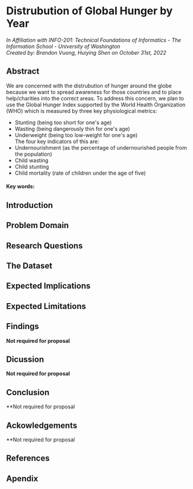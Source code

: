 # Distrubution of Global Hunger by Year
*In Affiliation with INFO-201: Technical Foundations of Informatics - The Information School - University of Washington*   
*Created by: Brandon Vuong, Huiying Shen on October 31st, 2022*   
  
## Abstract
We are concerned with the distrubution of hunger around the globe because we want to spread awareness for those countries and to place help/charities into the correct areas. To address this concern, we plan to use the Global Hunger Index supported by the World Health Organization (WHO) which is measured by three key physiological metrics: 
* Stunting (being too short for one's age) 
* Wasting (being dangerously thin for one's age) 
* Underweight (being too low-weight for one's age)    
The four key indicators of this are:
* Undernourishment (as the percentage of undernourished people from the population) 
* Child wasting
* Child stunting 
* Child mortality (rate of children under the age of five)     


#### Key words: 

## Introduction


## Problem Domain


## Research Questions


## The Dataset


## Expected Implications


## Expected Limitations


## Findings
**Not required for proposal**

## Dicussion
**Not required for proposal**

## Conclusion
**Not required for proposal

## Ackowledgements
**Not required for proposal

## References


## Apendix
